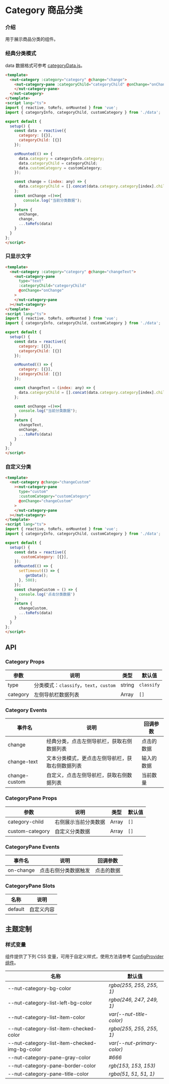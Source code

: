# Category 商品分类

### 介绍

用于展示商品分类的组件。

### 经典分类模式

data 数据格式可参考
[categoryData.js](https://storage.360buyimg.com/nutui/3x/categoryData.js)。

```html
<template>
  <nut-category :category="category" @change="change">
    <nut-category-pane :categoryChild="categoryChild" @onChange="onChange">
    </nut-category-pane>
  </nut-category>
</template>
<script lang="ts">
import { reactive, toRefs, onMounted } from 'vue';
import { categoryInfo, categoryChild, customCategory } from './data';

export default {
  setup() {
    const data = reactive({
      category: [{}],
      categoryChild: [{}]
    });

    onMounted(() => {
      data.category = categoryInfo.category;
      data.categoryChild = categoryChild;
      data.customCategory = customCategory;
    });

    const change = (index: any) => {
      data.categoryChild = [].concat(data.category.category[index].children as any);
    };
    const onChange =()=>{
        console.log("当前分类数据");
    }
    return {
      onChange,
      change,
      ...toRefs(data)
    }
  }
};
</script>
```

### 只显示文字

```html
<template>
  <nut-category :category="category" @change="changeText">
    <nut-category-pane
      type="text"
      :categoryChild="categoryChild"
      @onChange="onChange"
    >
    </nut-category-pane
  ></nut-category>
</template>
<script lang="ts">
import { reactive, toRefs, onMounted } from 'vue';
import { categoryInfo, categoryChild, customCategory } from './data';

export default {
  setup() {
    const data = reactive({
      category: [{}],
      categoryChild: [{}]
    });

    onMounted(() => {
      category: [{}],
      categoryChild: [{}]
    });

    const changeText = (index: any) => {
      data.categoryChild = [].concat(data.category.category[index].children as any);
    };

    const onChange =()=>{
      console.log("当前分类数据");
    }
    return {
      changeText,
      onChange,
      ...toRefs(data)
    }
  }
};
</script>
```

### 自定义分类

```html
<template>
  <nut-category @change="changeCustom"
    ><nut-category-pane
      type="custom"
      :customCategory="customCategory"
      @onChange="changeCustom"
    >
    </nut-category-pane
  ></nut-category>
</template>
<script lang="ts">
import { reactive, toRefs, onMounted } from 'vue';
import { categoryInfo, categoryChild, customCategory } from './data';

export default {
  setup() {
    const data = reactive({
       customCategory: [{}],
    });
    onMounted(() => {
      setTimeout(() => {
         getData();
      }, 500);
    });
    const changeCustom = () => {
      console.log('点击分类数据')
    };
    return {
      changeCustom,
      ...toRefs(data)
    }
  }
};
</script>
```

## API

### Category Props

| 参数     | 说明                             | 类型   | 默认值   |
| -------- | -------------------------------- | ------ | -------- |
| type     | 分类模式：`classify`，`text`，`custom` | string | `classify` |
| category | 左侧导航栏数据列表               | Array  | `[]`       |

### Category Events

| 事件名        | 说明                                             | 回调参数   |
| ------------- | ------------------------------------------------ | ---------- |
| change        | 经典分类，点击左侧导航栏，获取右侧数据列表       | 点击的数据 |
| change-text   | 文本分类模式，更点击左侧导航栏，获取右侧数据列表 | 输入的数据 |
| change-custom | 自定义，点击左侧导航栏，获取右侧数据列表         | 当前数量   |

### CategoryPane Props

| 参数            | 说明                 | 类型  | 默认值 |
| --------------- | -------------------- | ----- | ------ |
| category-child  | 右侧展示当前分类数据 | Array | `[]`     |
| custom-category | 自定义分类数据       | Array | `[]`     |

### CategoryPane Events

| 事件名    | 说明                 | 回调参数   |
| --------- | -------------------- | ---------- |
| on-change | 点击右侧分类数据触发 | 点击的数据 |

### CategoryPane Slots

| 名称    | 说明       |
| ------- | ---------- |
| default | 自定义内容 |

## 主题定制

### 样式变量

组件提供了下列 CSS 变量，可用于自定义样式，使用方法请参考 [ConfigProvider 组件](/components/basic/configprovider)。

| 名称                                    | 默认值                     |
| --------------------------------------- | -------------------------- |
| --nut-category-bg-color|  _rgba(255, 255, 255, 1)_  |
| --nut-category-list-left-bg-color|  _rgba(246, 247, 249, 1)_  |
| --nut-category-list-item-color|  _var(--nut-title-color)_  |
| --nut-category-list-item-checked-color|  _rgba(255, 255, 255, 1)_  |
| --nut-category-list-item-checked-img-bg-color|  _var(--nut-primary-color)_  |
| --nut-category-pane-gray-color|  _#666_  |
| --nut-category-pane-border-color|  _rgb(153, 153, 153)_  |
| --nut-category-pane-title-color|  _rgba(51, 51, 51, 1)_  |
